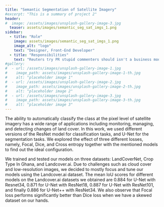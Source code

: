 ```yaml
---
title: "Semantic Segmentation of Satellite Imagery"
#excerpt: "This is a summary of project 2"
header:
#  image: /assets/images/unsplash-gallery-image-3.jpg
  teaser: assets/images/semantic_seg_sat_imgs_1.png
sidebar:
  - title: "Role"
    image: assets/images/semantic_seg_sat_imgs_1.png
    image_alt: "logo"
    text: "Designer, Front-End Developer"
  - title: "Responsibilities"
    text: "Reuters try PR stupid commenters should isn't a business model"
#gallery:
#  - url: /assets/images/unsplash-gallery-image-1.jpg
#    image_path: assets/images/unsplash-gallery-image-1-th.jpg
#    alt: "placeholder image 1"
#  - url: /assets/images/unsplash-gallery-image-2.jpg
#    image_path: assets/images/unsplash-gallery-image-2-th.jpg
#    alt: "placeholder image 2"
#  - url: /assets/images/unsplash-gallery-image-3.jpg
#    image_path: assets/images/unsplash-gallery-image-3-th.jpg
#    alt: "placeholder image 3"
---
```


The ability to automatically classify the class at the pixel level of satellite imagery has a wide range of applications including monitoring, managing, and detecting changes of land cover. In this work, we used different versions of the ResNet model for classification tasks, and U-Net for the segmentation tasks. We explored the effect of three different losses, namely, Focal, Dice, and Cross entropy together with the mentioned models to find out the ideal configuration.


We trained and tested our models on three datasets: LandCoverNet, Crop Type In Ghana, and Landcover.ai. Due to challenges such as cloud cover and low-resolution images, we decided to mostly focus and tune our models using the Landcover.ai dataset. The mean IoU scores for different models on the Landcover.ai datasets we obtained are 0.884 for U-Net with Resnet34, 0.871 for U-Net with ResNet18, 0.887 for U-Net with ResNet101, and finally 0.886 for U-Net++ with ResNet34. We also observe that Focal loss performs significantly better than Dice loss when we have a skewed dataset on our hands.
